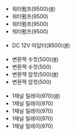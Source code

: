 <ul>
  <li>워터펌프(9500)(<a href="https://smartstore.naver.com/neato/products/288735278?NaPm=ct%3Dk2w6eywg%7Cci%3Dcheckout%7Ctr%3Dppc%7Ctrx%3D%7Chk%3D3fa2d2f1e6ac2778f29d63dc05044354bc165496">#</a>)</li>
  <li>워터펌프(9500)</li>
  <li>워터펌프(9500)</li>
  <li>워터펌프(9500)</li><br/>
  <li>DC 12V 아답터(8500)(<a href="https://smartstore.naver.com/gaon21/products/2301167406?NaPm=ct%3Dk2w6gn3l%7Cci%3Dcheckout%7Ctr%3Dppc%7Ctrx%3D%7Chk%3D433ada9dd11ac2c0de30aba5ed65b2b6c4d75e45">#</a>)</li><br/>
  <li>변환잭 수컷(500)(<a href="https://smartstore.naver.com/gaon21/products/2654246680?NaPm=ct%3Dk2w6j08n%7Cci%3Dcheckout%7Ctr%3Dppc%7Ctrx%3D%7Chk%3D9ada119dfd6a9cacc0419630a33c7a817b0bce2c">#</a>)</li>
  <li>변환잭 수컷(500)</li>
  <li>변환잭 암컷(500)(<a href="https://smartstore.naver.com/gaon21/products/2654246680?NaPm=ct%3Dk2w6j08n%7Cci%3Dcheckout%7Ctr%3Dppc%7Ctrx%3D%7Chk%3D9ada119dfd6a9cacc0419630a33c7a817b0bce2c">#</a>)</li>
  <li>변환잭 암컷(500)</li><br/>
  <li>1채널 릴레이(970)(<a href="https://www.jenomall.com/goods/goods_view.php?inflow=naverPay&goodsNo=1000004708&NaPm=ct%3Dk2w6n8bv%7Cci%3Dcheckout%7Ctr%3Dppc%7Ctrx%3D%7Chk%3D724d85a8ba46db1505712258dcfd7d932ad73cd4">#</a>)</li>
  <li>1채널 릴레이(970)</li>
  <li>1채널 릴레이(970)</li>
  <li>1채널 릴레이(970)</li>
  <li>1채널 릴레이(970)</li>
</ul>
